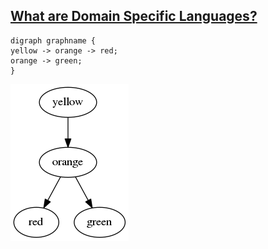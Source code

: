 ## [What are Domain Specific Languages?](https://tomassetti.me/domain-specific-languages/)

    digraph graphname {
    yellow -> orange -> red;
    orange -> green;
    }

![](_src/dsl_exam.png)

